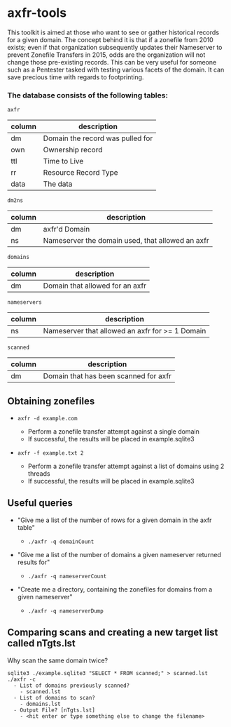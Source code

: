# axfr-tools

This toolkit is aimed at those who want to see or gather historical records for a given domain.  The concept behind it is that if a zonefile from 2010 exists; even if that organization subsequently updates their Nameserver to prevent Zonefile Transfers in 2015, odds are the organization will not change those pre-existing records.  This can be very useful for someone such as a Pentester tasked with testing various facets of the domain.  It can save precious time with regards to footprinting.

### The database consists of the following tables:
`axfr`

| column | description |
| --- | --- |
| dm | Domain the record was pulled for |
| own | Ownership record |
| ttl | Time to Live |
| rr | Resource Record Type |
| data | The data |

`dm2ns`

| column | description |
| --- | --- |
| dm | axfr'd Domain |
| ns | Nameserver the domain used, that allowed an axfr |

`domains`

| column | description |
| --- | --- |
| dm | Domain that allowed for an axfr |

`nameservers`

| column | description |
| --- | --- |
| ns | Nameserver that allowed an axfr for >= 1 Domain |

`scanned`

| column | description |
| --- | --- |
| dm | Domain that has been scanned for axfr |

## Obtaining zonefiles

- `axfr -d example.com`
  - Perform a zonefile transfer attempt against a single domain
  - If successful, the results will be placed in example.sqlite3

- `axfr -f example.txt 2`
  - Perform a zonefile transfer attempt against a list of domains using 2 threads
  - If successful, the results will be placed in example.sqlite3

## Useful queries
- "Give me a list of the number of rows for a given domain in the axfr table"
  - `./axfr -q domainCount`

- "Give me a list of the number of domains a given nameserver returned results for"
  - `./axfr -q nameserverCount`

- "Create me a directory, containing the zonefiles for domains from a given nameserver"
  - `./axfr -q nameserverDump`


## Comparing scans and creating a new target list called nTgts.lst
Why scan the same domain twice?
```
sqlite3 ./example.sqlite3 "SELECT * FROM scanned;" > scanned.lst
./axfr -c
  - List of domains previously scanned?
    - scanned.lst
  - List of domains to scan?
    - domains.lst
  - Output File? [nTgts.lst]
    - <hit enter or type something else to change the filename>
```